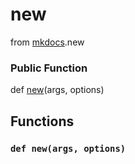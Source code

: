new
=================================

from <a href="api/mkdocs">mkdocs</a>.new






### Public Function


def [new](#def-new)(args, options)







Functions
------------------



### `def new(args, options)`






